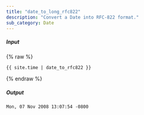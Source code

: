 ```yaml
---
title: "date_to_long_rfc822"
description: "Convert a Date into RFC-822 format."
sub_category: Date
---
```

##### Input

{% raw %}
~~~liquid
{{ site.time | date_to_rfc822 }}
~~~
{% endraw %}

##### Output

~~~html
Mon, 07 Nov 2008 13:07:54 -0800
~~~
